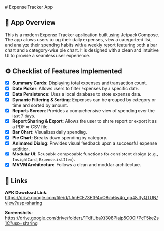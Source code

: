 
\# Expense Tracker App

## 📝 App Overview

This is a modern Expense Tracker application built using Jetpack Compose. The app allows users to log their daily expenses, view a categorized list, and analyze their spending habits with a weekly report featuring both a bar chart and a category-wise pie chart. It is designed with a clean and intuitive UI to provide a seamless user experience.

## ⚙️ Checklist of Features Implemented

-   [x] **Summary Cards**: Displaying total expenses and transaction count.
-   [x] **Date Picker**: Allows users to filter expenses by a specific date.
-   [x] **Data Persistence**: Uses a local database to store expense data.
-   [x] **Dynamic Filtering & Sorting**: Expenses can be grouped by category or time and sorted by amount.
-   [x] **Reports Screen**: Provides a comprehensive view of spending over the last 7 days.
-   [x] **Report Sharing & Export**: Allows the user to share report or export it as a PDF or CSV file.
-   [x] **Bar Chart**: Visualizes daily spending.
-   [x] **Pie Chart**: Breaks down spending by category.
-   [x] **Animated Dialog**: Provides visual feedback upon a successful expense addition.
-   [x] **Modular UI**: Reusable composable functions for consistent design (e.g., `InsightCard`, `ExpenseListItem`).
-   [x] **MVVM Architecture**: Follows a clean and modular architecture.

## 🔗 Links

**APK Download Link**:
https://drive.google.com/file/d/1JmECE73EfP4oO8ub6w4p_gq48JtyQTUN/view?usp=sharing

**Screenshots**:
https://drive.google.com/drive/folders/1TdfUbaXt3Q8Piajp5C0Ol7PcT5keZs1C?usp=sharing
